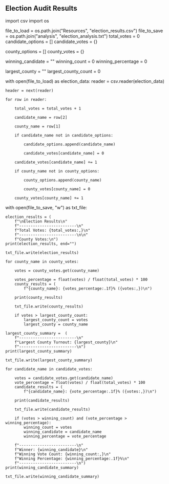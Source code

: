 

## Election Audit Results 








import csv
import os


file_to_load = os.path.join("Resources", "election_results.csv")
file_to_save = os.path.join("analysis", "election_analysis.txt")
total_votes = 0
candidate_options = []
candidate_votes = {}

county_options = []
county_votes = {}

winning_candidate = ""
winning_count = 0
winning_percentage = 0

largest_county = ""
largest_county_count = 0

with open(file_to_load) as election_data:
    reader = csv.reader(election_data)

    header = next(reader)

    for row in reader:

        total_votes = total_votes + 1
     
        candidate_name = row[2]

        county_name = row[1]

        if candidate_name not in candidate_options:

            candidate_options.append(candidate_name)

            candidate_votes[candidate_name] = 0

        candidate_votes[candidate_name] += 1
        
        if county_name not in county_options:

            county_options.append(county_name)

            county_votes[county_name] = 0

        county_votes[county_name] += 1

with open(file_to_save, "w") as txt_file:

    election_results = (
        f"\nElection Results\n"
        f"-------------------------\n"
        f"Total Votes: {total_votes:,}\n"
        f"-------------------------\n\n"
        f"County Votes:\n")
    print(election_results, end="")

    txt_file.write(election_results)

    for county_name in county_votes:
      
        votes = county_votes.get(county_name)
        
        votes_percentage = float(votes) / float(total_votes) * 100
        county_results = (
            f"{county_name}: {votes_percentage:.1f}% ({votes:,})\n")
         
        print(county_results)
        
        txt_file.write(county_results)
         
        if votes > largest_county_count:
            largest_county_count = votes
            largest_county = county_name
          
    largest_county_summary =  (
        f"-------------------------\n"
        f"Largest County Turnout: {largest_county}\n"
        f"-------------------------\n")
    print(largest_county_summary)

    txt_file.write(largest_county_summary)
    
    for candidate_name in candidate_votes:

        votes = candidate_votes.get(candidate_name)
        vote_percentage = float(votes) / float(total_votes) * 100
        candidate_results = (
            f"{candidate_name}: {vote_percentage:.1f}% ({votes:,})\n")

        print(candidate_results)
        
        txt_file.write(candidate_results)

        if (votes > winning_count) and (vote_percentage > winning_percentage):
            winning_count = votes
            winning_candidate = candidate_name
            winning_percentage = vote_percentage

        f"-------------------------\n"
        f"Winner: {winning_candidate}\n"
        f"Winning Vote Count: {winning_count:,}\n"
        f"Winning Percentage: {winning_percentage:.1f}%\n"
        f"-------------------------\n")
    print(winning_candidate_summary)

    txt_file.write(winning_candidate_summary)
